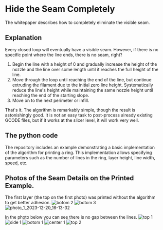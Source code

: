 # Hide the Seam Completely
The whitepaper describes how to completely eliminate the visible seam.

## Explanation
Every closed loop will eventually have a visible seam. However, if there is no specific point where the line ends, there is no seam, right?
1. Begin the line with a height of 0 and gradually increase the height of the nozzle and the line over some length until it reaches the full height of the line.
2. Move through the loop until reaching the end of the line, but continue extruding the filament due to the initial zero line height. Systematically reduce the line's height while maintaining the same nozzle height until reaching the end of the starting slope.
3. Move on to the next perimeter or infill.

That's it. The algorithm is remarkably simple, though the result is astonishingly good. 
It is not an easy task to post-process already existing GCODE files, but if it works at the slicer level, it will work very well.

## The python code
The repository includes an example demonstrating a basic implementation of the algorithm for printing a ring. This implementation allows specifying parameters such as the number of lines in the ring, layer height, line width, speed, etc.

## Photos of the Seam Details on the Printed Example.
The first layer (the top on the first photo) was printed without the algorithm to get better adhesion.
![botom 2](https://github.com/vgdh/seam-hiding-whitepaper/assets/15322782/a429c68b-1711-44fb-9c97-4f046763b9d3)
![botom 3](https://github.com/vgdh/seam-hiding-whitepaper/assets/15322782/f1ebe624-44af-4e7e-a7a7-aa55142d8ca1)
![photo_1_2023-12-20_16-13-32](https://github.com/vgdh/seam-hiding-whitepaper/assets/15322782/e4982fe6-1fb4-4d81-90e3-9ea5f6d95e3b)

In the photo below you can see there is no gap between the lines.
![top 1](https://github.com/vgdh/seam-hiding-whitepaper/assets/15322782/fbca6b12-d2ec-416c-ae08-4e37baf869fd)
![side 1](https://github.com/vgdh/seam-hiding-whitepaper/assets/15322782/dd3a2900-39af-4baa-b638-91ef0328c86e)
![botom 1](https://github.com/vgdh/seam-hiding-whitepaper/assets/15322782/a96b0b4b-1658-4c4a-a8d8-b70bbde8845e)
![center 1](https://github.com/vgdh/seam-hiding-whitepaper/assets/15322782/2989402c-cd03-430e-9bf3-4ee902ee383f)
![top 2](https://github.com/vgdh/seam-hiding-whitepaper/assets/15322782/bdfca30b-73c2-4045-b297-a6454080ec01)
